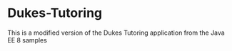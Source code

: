 # Dukes-Tutoring

This is a modified version of the Dukes Tutoring application from the Java EE 8 samples
